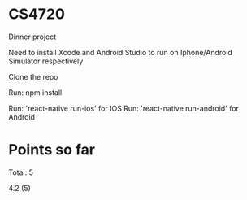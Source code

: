 # CS4720
Dinner project

Need to install Xcode and Android Studio to run on Iphone/Android Simulator respectively

Clone the repo

Run: npm install

Run: 'react-native run-ios' for IOS
Run: 'react-native run-android' for Android


# Points so far
Total: 5

4.2 (5)
